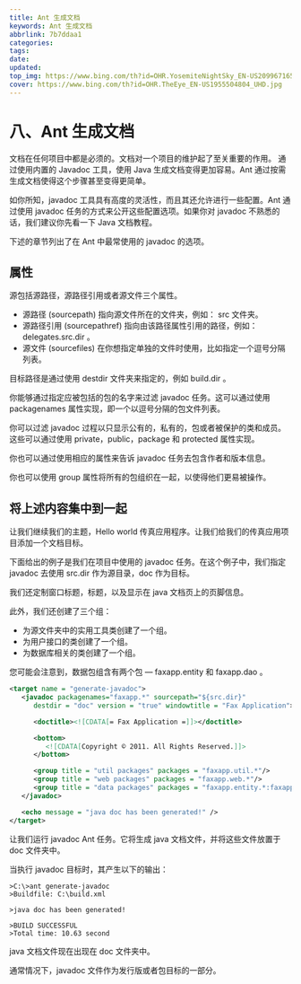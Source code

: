 ```yaml
---
title: Ant 生成文档
keywords: Ant 生成文档
abbrlink: 7b7ddaa1
categories: 
tags: 
date: 
updated: 
top_img: https://www.bing.com/th?id=OHR.YosemiteNightSky_EN-US2099671650_UHD.jpg
cover: https://www.bing.com/th?id=OHR.TheEye_EN-US1955504804_UHD.jpg
---
```

# 八、Ant 生成文档

文档在任何项目中都是必须的。文档对一个项目的维护起了至关重要的作用。 通过使用内置的 Javadoc 工具，使用 Java 生成文档变得更加容易。Ant 通过按需生成文档使得这个步骤甚至变得更简单。

如你所知，javadoc 工具具有高度的灵活性，而且其还允许进行一些配置。Ant 通过使用 javadoc 任务的方式来公开这些配置选项。如果你对 javadoc 不熟悉的话，我们建议你先看一下 Java 文档教程。

下述的章节列出了在 Ant 中最常使用的 javadoc 的选项。

## 属性

源包括源路径，源路径引用或者源文件三个属性。

- 源路径 (sourcepath) 指向源文件所在的文件夹，例如： src 文件夹。
- 源路径引用 (sourcepathref) 指向由该路径属性引用的路径，例如：delegates.src.dir 。
- 源文件 (sourcefiles) 在你想指定单独的文件时使用，比如指定一个逗号分隔列表。

目标路径是通过使用 destdir 文件夹来指定的，例如 build.dir 。

你能够通过指定应被包括的包的名字来过滤 javadoc 任务。这可以通过使用 packagenames 属性实现，即一个以逗号分隔的包文件列表。

你可以过滤 javadoc 过程以只显示公有的，私有的，包或者被保护的类和成员。这些可以通过使用 private，public，package 和 protected 属性实现。

你也可以通过使用相应的属性来告诉 javadoc 任务去包含作者和版本信息。

你也可以使用 group 属性将所有的包组织在一起，以使得他们更易被操作。

## 将上述内容集中到一起

让我们继续我们的主题，Hello world 传真应用程序。让我们给我们的传真应用项目添加一个文档目标。

下面给出的例子是我们在项目中使用的 javadoc 任务。在这个例子中，我们指定 javadoc 去使用 src.dir 作为源目录，doc 作为目标。

我们还定制窗口标题，标题，以及显示在 java 文档页上的页脚信息。

此外，我们还创建了三个组：

- 为源文件夹中的实用工具类创建了一个组。
- 为用户接口的类创建了一个组。
- 为数据库相关的类创建了一个组。

您可能会注意到，数据包组含有两个包 — faxapp.entity 和 faxapp.dao 。

```xml
<target name = "generate-javadoc">
   <javadoc packagenames="faxapp.*" sourcepath="${src.dir}" 
      destdir = "doc" version = "true" windowtitle = "Fax Application">

      <doctitle><![CDATA[= Fax Application =]]></doctitle>

      <bottom>
         <![CDATA[Copyright © 2011. All Rights Reserved.]]>
      </bottom>

      <group title = "util packages" packages = "faxapp.util.*"/>
      <group title = "web packages" packages = "faxapp.web.*"/>
      <group title = "data packages" packages = "faxapp.entity.*:faxapp.dao.*"/>
   </javadoc>

   <echo message = "java doc has been generated!" />
</target>
```

让我们运行 javadoc Ant 任务。它将生成 java 文档文件，并将这些文件放置于 doc 文件夹中。

当执行 javadoc 目标时，其产生以下的输出：

```
>C:\>ant generate-javadoc
>Buildfile: C:\build.xml

>java doc has been generated!

>BUILD SUCCESSFUL
>Total time: 10.63 second
```

java 文档文件现在出现在 doc 文件夹中。

通常情况下，javadoc 文件作为发行版或者包目标的一部分。